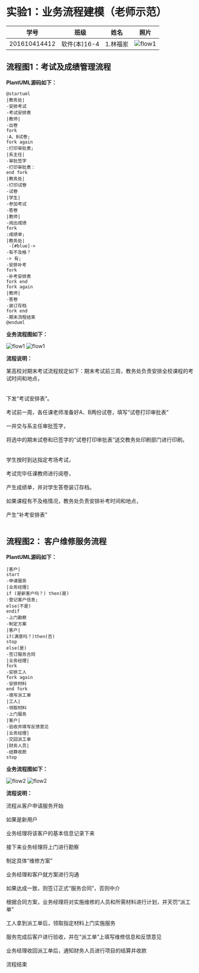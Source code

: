 


# 实验1：业务流程建模（老师示范）
|学号|班级|姓名|照片|
|:-------:|:-------------: | :----------:|:---:|
|201610414412|软件(本)16-4|1.林福岽|![flow1](https://github.com/lfd1109550635/is_analysis/blob/master/test1/%E5%A4%B4%E5%83%8F.jpg)|

## 流程图1：考试及成绩管理流程

**PlantUML源码如下：**

``` flow2
@startuml
|教务处|
-安排考试
-考试安排表
|教师|
-出卷
fork
:A、B试卷;
fork again
:打印审批表;
|系主任|
-审批签字
-打印审批表：
end fork
|教务处|
-打印试卷
-试卷
|学生|
-参加考试
-答卷
|教师|
-阅出成绩
fork
:成绩单;
|教务处|
 -[#blue]->
-有不及格？
-> 有;
-安排补考
fork
-补考安排表
fork end
fork again
|教师|
-答卷
-装订存档
fork end
-期末流程结束
@enduml
```


**业务流程图如下：**

![flow1](https://github.com/lfd1109550635/is_analysis/blob/master/test1/实验一流程图.png)
![flow1](https://github.com/lfd1109550635/is_analysis/blob/master/test1/实验1流程图与代码.png)

**流程说明：**

某高校对期末考试流程规定如下：期末考试前三周，教务处负责安排全校课程的考试时间和地点，<br><br><br>
下发“考试安排表”。<br><br>
考试前一周，各任课老师准备好A、B两份试卷，填写“试卷打印审批表”<br><br>
一并交与系主任审批签字，<br><br>
将选中的期末试卷和已签字的“试卷打印审批表”送交教务处印刷部门进行印刷。<br><br><br>
学生按时到达指定考场考试，<br><br>
考试完毕任课教师进行阅卷，<br><br>
产生成绩单，并对学生答卷装订存档。<br><br>
如果课程有不及格情况，教务处负责安排补考时间和地点，<br><br>
产生“补考安排表”<br><br>

## 流程图2： 客户维修服务流程

**PlantUML源码如下：**

``` flow2
|客户|
start
-申请服务
|业务经理|
if (是新客户吗？) then(是)
:登记客户信息;
else(不是)
endif
-上门勘察
-制定方案
|客户|
if(满意吗？)then(否)
stop
else(是)
-签订服务合同
|业务经理|
fork
-安排工人
fork again
-安排材料
end fork
-填写派工单
|工人|
-领取材料
-上门服务
|客户|
-验收并填写反馈意见
|业务经理|
-交回派工单
|财务人员|
-结算收款
stop
```

**业务流程图如下：**

![flow2](https://github.com/lfd1109550635/is_analysis/blob/master/test1/%E5%AE%9E%E9%AA%8C1.2%E6%B5%81%E7%A8%8B%E5%9B%BE.png)
![flow2](https://github.com/lfd1109550635/is_analysis/blob/master/test1/%E5%AE%9E%E9%AA%8C1.2%E6%B5%81%E7%A8%8B%E4%B8%8E%E4%BB%A3%E7%A0%81%E5%9B%BE.png)

**流程说明：**

流程从客户申请服务开始<br><br>
如果是新用户<br><br>
业务经理将该客户的基本信息记录下来<br><br>
接下来业务经理将上门进行勘察<br><br>
制定具体“维修方案”<br><br>
业务经理和客户就方案进行沟通<br><br>
如果达成一致，则签订正式“服务合同”，否则中介<br><br>
根据合同方案，业务经理将对实施维修的人员和所需材料进行计划，并天罚“派工单”<br><br>
工人拿到派工单后，领取指定材料上门实施服务<br><br>
服务完成后客户进行验收，并在“派工单”上填写维修信息和反馈意见<br><br>
业务经理收回派工单后，通知财务人员进行项目的结算并收款<br><br>
流程结束<br><br>

